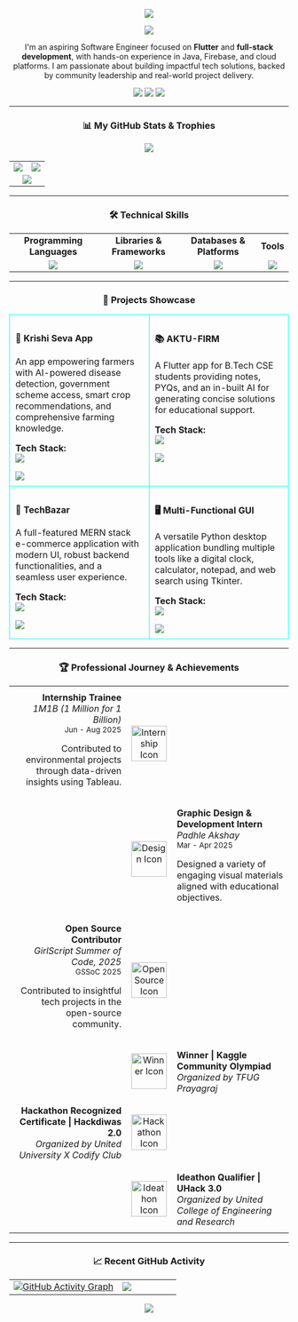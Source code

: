 <p align="center">
  <img src="https://capsule-render.vercel.app/api?type=transparent&height=200&section=header&text=Saumya%20Pratap%20Singh&fontSize=60&fontColor=fff&animation=fadeIn&background=https://media.giphy.com/media/LmNwrBhejkK9EFP504/giphy.gif" />
</p>



<div align="center">
  <a href="https://github.com/SaumyaPratapSingh-cyber">
    <img src="https://readme-typing-svg.herokuapp.com?font=Fira+Code&weight=600&size=28&pause=1000&color=00FFFF&center=true&vCenter=true&width=900&lines=Hi%2C+I'm+Saumya+Pratap+Singh+👋;Aspiring+Software+Engineer;Flutter+%26+Full-Stack+Developer;Passionate+Community+Leader">
  </a>
</div>

<p align="center">
  I'm an aspiring Software Engineer focused on <b>Flutter</b> and <b>full-stack development</b>, with hands-on experience in Java, Firebase, and cloud platforms. I am passionate about building impactful tech solutions, backed by community leadership and real-world project delivery.
</p>

<p align="center">
  <a href="mailto:saumyrajpoot666@gmail.com"><img src="https://img.shields.io/badge/Gmail-FF0000?style=for-the-badge&logo=gmail&logoColor=white"></a>
  <a href="[YOUR LINKEDIN URL HERE]"><img src="https://img.shields.io/badge/LinkedIn-0077B5?style=for-the-badge&logo=linkedin&logoColor=white"></a>
  <a href="[YOUR PORTFOLIO URL HERE]"><img src="https://img.shields.io/badge/Portfolio-FF5733?style=for-the-badge&logo=About.me&logoColor=white"></a>
</p>

---

<h3 align="center">📊 My GitHub Stats & Trophies</h3>
<p align="center">
  <a href="https://github.com/ryo-ma/github-profile-trophy">
    <img src="https://github-profile-trophy.vercel.app/?username=SaumyaPratapSingh-cyber&theme=synthwave&no-frame=true&column=7&margin-w=15&margin-h=15" />
  </a>
</p>
<table align="center">
  <tr>
    <td align="center" width="50%">
      <a href="https://github.com/SaumyaPratapSingh-cyber">
        <img src="https://github-readme-stats.vercel.app/api?username=SaumyaPratapSingh-cyber&show_icons=true&theme=synthwave&hide_border=true&count_private=true" />
      </a>
    </td>
    <td align="center" width="50%">
      <a href="https://github.com/SaumyaPratapSingh-cyber">
        <img src="https://github-readme-stats.vercel.app/api/top-langs/?username=SaumyaPratapSingh-cyber&layout=compact&theme=synthwave&hide_border=true&langs_count=8" />
      </a>
    </td>
  </tr>
  <tr>
    <td align="center" colspan="2">
      <a href="https://github.com/SaumyaPratapSingh-cyber">
        <img src="https://streak-stats.demolab.com?user=SaumyaPratapSingh-cyber&theme=synthwave&hide_border=true" />
      </a>
    </td>
  </tr>
</table>

---

<h3 align="center">🛠️ Technical Skills</h3>
<table align="center" width="90%">
  <tr>
    <td align="center"><strong>Programming Languages</td>
    <td align="center"><strong>Libraries & Frameworks</td>
    <td align="center"><strong>Databases & Platforms</td>
    <td align="center"><strong>Tools</td>
  </tr>
  <tr>
    <td align="center"><img src="https://skillicons.dev/icons?i=python,java,c,html,css&theme=dark"/></td>
    <td align="center"><img src="https://skillicons.dev/icons?i=flutter,javascript&theme=dark"/></td>
    <td align="center"><img src="https://skillicons.dev/icons?i=firebase,gcp,supabase&theme=dark"/></td>
    <td align="center"><img src="https://skillicons.dev/icons?i=vscode,idea,figma,canva,git&theme=dark"/></td>
  </tr>
</table>

---

<h3 align="center">📂 Projects Showcase</h3>
<table align="center" width="90%">
  <tr>
    <td width="50%" valign="top" style="padding: 10px; border: 1px solid #00ffff; border-radius: 10px;">
      <h4>🌾 Krishi Seva App</h4>
      <p>An app empowering farmers with AI-powered disease detection, government scheme access, smart crop recommendations, and comprehensive farming knowledge.</p>
      <p><strong>Tech Stack:</strong><br><img src="https://skillicons.dev/icons?i=flutter,firebase,gcp&theme=dark&perline=6"/></p>
      <a href="https://github.com/SaumyaPratapSingh-cyber/Krishi-Seva-App-for-to-farmers-"><img src="https://img.shields.io/badge/Source_Code-00FFFF?style=for-the-badge&logo=github&logoColor=black"></a>
    </td>
    <td width="50%" valign="top" style="padding: 10px; border: 1px solid #00ffff; border-radius: 10px;">
      <h4>📚 AKTU-FIRM</h4>
      <p>A Flutter app for B.Tech CSE students providing notes, PYQs, and an in-built AI for generating concise solutions for educational support.</p>
      <p><strong>Tech Stack:</strong><br><img src="https://skillicons.dev/icons?i=flutter,firebase,gcp&theme=dark&perline=6"/></p>
      <a href="https://github.com/SaumyaPratapSingh-cyber/AKTU-FIRM"><img src="https://img.shields.io/badge/Source_Code-00FFFF?style=for-the-badge&logo=github&logoColor=black"></a>
    </td>
  </tr>
  <tr>
    <td width="50%" valign="top" style="padding: 10px; border: 1px solid #00ffff; border-radius: 10px;">
      <h4>🛒 TechBazar</h4>
      <p>A full-featured MERN stack e-commerce application with modern UI, robust backend functionalities, and a seamless user experience.</p>
      <p><strong>Tech Stack:</strong><br><img src="https://skillicons.dev/icons?i=mongodb,express,react,nodejs&theme=dark&perline=6"/></p>
      <a href="https://github.com/SaumyaPratapSingh-cyber/TechBazar---A-MERN-Stack-E-commerce-Application"><img src="https://img.shields.io/badge/Source_Code-00FFFF?style=for-the-badge&logo=github&logoColor=black"></a>
    </td>
    <td width="50%" valign="top" style="padding: 10px; border: 1px solid #00ffff; border-radius: 10px;">
      <h4>🖥️ Multi-Functional GUI</h4>
      <p>A versatile Python desktop application bundling multiple tools like a digital clock, calculator, notepad, and web search using Tkinter.</p>
      <p><strong>Tech Stack:</strong><br><img src="https://skillicons.dev/icons?i=python,tkinter&theme=dark&perline=6"/></p>
      <a href="https://github.com/SaumyaPratapSingh-cyber/Multi-Functional-GUI"><img src="https://img.shields.io/badge/Source_Code-00FFFF?style=for-the-badge&logo=github&logoColor=black"></a>
    </td>
  </tr>
</table>

---

<h3 align="center">🏆 Professional Journey & Achievements</h3>
<table align="center" width="90%">
  <tr>
    <td width="45%" align="right" valign="top" style="padding:10px;">
      <strong>Internship Trainee</strong><br>
      <em>1M1B (1 Million for 1 Billion)</em><br>
      <small>Jun - Aug 2025</small><br>
      <p>Contributed to environmental projects through data-driven insights using Tableau.</p>
    </td>
    <td width="10%" align="center" valign="center">
      <img src="https://skillicons.dev/icons?i=idea" width="64" alt="Internship Icon"/>
    </td>
    <td width="45%" align="left" valign="top"></td>
  </tr>

  <tr>
    <td width="45%" align="right" valign="top"></td>
    <td width="10%" align="center" valign="center">
      <img src="https://skillicons.dev/icons?i=figma" width="64" alt="Design Icon"/>
    </td>
    <td width="45%" align="left" valign="top" style="padding:10px;">
      <strong>Graphic Design & Development Intern</strong><br>
      <em>Padhle Akshay</em><br>
      <small>Mar - Apr 2025</small><br>
      <p>Designed a variety of engaging visual materials aligned with educational objectives.</p>
    </td>
  </tr>

  <tr>
    <td width="45%" align="right" valign="top" style="padding:10px;">
      <strong>Open Source Contributor</strong><br>
      <em>GirlScript Summer of Code, 2025</em><br>
      <small>GSSoC 2025</small><br>
      <p>Contributed to insightful tech projects in the open-source community.</p>
    </td>
    <td width="10%" align="center" valign="center">
      <img src="https://skillicons.dev/icons?i=github" width="64" alt="Open Source Icon"/>
    </td>
    <td width="45%" align="left" valign="top"></td>
  </tr>

  <tr>
    <td width="45%" align="right" valign="top"></td>
    <td width="10%" align="center" valign="center">
      <img src="https://cdn-icons-png.flaticon.com/64/1040/1040224.png" width="64" alt="Winner Icon"/>
    </td>
    <td width="45%" align="left" valign="top" style="padding:10px;">
      <strong>Winner | Kaggle Community Olympiad</strong><br>
      <em>Organized by TFUG Prayagraj</em>
    </td>
  </tr>
  
  <tr>
    <td width="45%" align="right" valign="top" style="padding:10px;">
      <strong>Hackathon Recognized Certificate | Hackdiwas 2.0</strong><br>
      <em>Organized by United University X Codify Club</em>
    </td>
    <td width="10%" align="center" valign="center">
      <img src="https://cdn-icons-png.flaticon.com/64/2912/2912868.png" width="64" alt="Hackathon Icon"/>
    </td>
    <td width="45%" align="left" valign="top"></td>
  </tr>

  <tr>
    <td width="45%" align="right" valign="top"></td>
    <td width="10%" align="center" valign="center">
      <img src="https://cdn-icons-png.flaticon.com/64/3281/3281317.png" width="64" alt="Ideathon Icon"/>
    </td>
    <td width="45%" align="left" valign="top" style="padding:10px;">
      <strong>Ideathon Qualifier | UHack 3.0</strong><br>
      <em>Organized by United College of Engineering and Research</em>
    </td>
  </tr>
</table>

---

<h3 align="center">📈 Recent GitHub Activity</h3>
<table align="center" width="90%">
  <tr>
    <td width="65%">
      <a href="https://github.com/SaumyaPratapSingh-cyber">
        <img src="https://github-readme-activity-graph.vercel.app/graph?username=SaumyaPratapSingh-cyber&theme=dracula&hide_border=true&area=true" alt="GitHub Activity Graph"/>
      </a>
    </td>
    <td width="35%">
      <a href="https://github.com/SaumyaPratapSingh-cyber">
        <img src="https://github-readme-stats.vercel.app/api/top-langs/?username=SaumyaPratapSingh-cyber&layout=compact&theme=dracula&hide_border=true&langs_count=8" />
      </a>
    </td>
  </tr>
</table>

<p align="center">
  <img src="https://capsule-render.vercel.app/api?type=transparent&height=120&section=footer&background=https://media.giphy.com/media/LmNwrBhejkK9EFP504/giphy.gif" />
</p>
